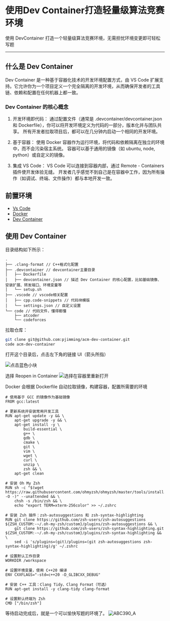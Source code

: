 # 使用Dev Container打造轻量级算法竞赛环境


使用 DevContainer 打造一个轻量级算法竞赛环境，无需担忧环境变更即可轻松写题

<!--more-->

---

## 什么是 Dev Container

Dev Container 是一种基于容器化技术的开发环境配置方式，由 VS Code 扩展支持。它允许你为一个项目定义一个完全隔离的开发环境，从而确保开发者的工具链、依赖和配置在任何机器上都一致。

### Dev Container 的核心概念

1. 开发环境即代码：
   通过配置文件（通常是 .devcontainer/devcontainer.json 和 Dockerfile），你可以将开发环境定义为代码的一部分，版本化并与团队共享。
   所有开发者拉取项目后，都可以在几分钟内启动一个相同的开发环境。

2. 基于容器：
   使用 Docker 容器作为运行环境，将代码和依赖隔离在独立的环境中，而不会污染宿主系统。
   容器可以基于通用的镜像（如 ubuntu, node, python）或自定义的镜像。

3. 集成 VS Code：
   VS Code 可以连接到容器内部，通过 Remote - Containers 插件使开发体验无缝。
   开发者几乎感觉不到自己是在容器中工作，因为所有操作（如调试、终端、文件操作）都与本地开发一致。

## 前置环境

- [Vs Code](https://code.visualstudio.com/)
- [Docker](https://www.docker.com/)
- [Dev Container](https://code.visualstudio.com/docs/devcontainers/tutorial)

## 使用 Dev Container

目录结构如下所示：

```
.
├── .clang-format // C++格式化配置
├── .devcontainer // devcontainer主要目录
│   ├── Dockerfile
│   ├── devcontainer.json // 描述 Dev Container 的核心配置，比如基础镜像、安装扩展、转发端口、环境变量等
│   └── setup.sh
├── .vscode // vscode相关配置
│   ├── cpp.code-snippets // 代码块模版
│   └── settings.json // 自定义设置
└── code // 代码文件，懂得都懂
    ├── atcoder
    └── codeforces
```

拉取仓库：

```bash
git clone git@github.com:pjimming/acm-dev-container.git
code acm-dev-container
```

打开这个目录后，点击左下角的链接 UI（箭头所指）

![点击蓝色小块](https://picx-img.pjmcode.top/20250126/image-image.7snbcz47ed.webp)

选择 Reopen in Container
![选择在容器里重新打开](https://picx-img.pjmcode.top/20250126/image-image.1ovjajq46g.webp)

Docker 会根据 Dockerfile 自动拉取镜像，构建容器，配置所需要的环境

```docker
# 使用基于 GCC 的镜像作为基础镜像
FROM gcc:latest

# 更新系统并安装常用开发工具
RUN apt-get update -y && \
    apt-get upgrade -y && \
    apt-get install -y \
        build-essential \
        g++ \
        gdb \
        cmake \
        git \
        vim \
        wget \
        curl \
        unzip \
        zsh && \
    apt-get clean

# 安装 Oh My Zsh
RUN sh -c "$(wget https://raw.githubusercontent.com/ohmyzsh/ohmyzsh/master/tools/install.sh -O -)" --unattended && \
    chsh -s /bin/zsh && \
    echo "export TERM=xterm-256color" >> ~/.zshrc

# 安装 Zsh 插件：zsh-autosuggestions 和 zsh-syntax-highlighting
RUN git clone https://github.com/zsh-users/zsh-autosuggestions ${ZSH_CUSTOM:-~/.oh-my-zsh/custom}/plugins/zsh-autosuggestions && \
    git clone https://github.com/zsh-users/zsh-syntax-highlighting.git ${ZSH_CUSTOM:-~/.oh-my-zsh/custom}/plugins/zsh-syntax-highlighting && \
    sed -i 's/plugins=(git)/plugins=(git zsh-autosuggestions zsh-syntax-highlighting)/g' ~/.zshrc

# 设置默认工作目录
WORKDIR /workspace

# 设置环境变量，使用 C++20 编译
ENV CXXFLAGS="-std=c++20 -D_GLIBCXX_DEBUG"

# 安装 C++ 工具：Clang Tidy、Clang Format（可选）
RUN apt-get install -y clang-tidy clang-format

# 设置默认终端为 Zsh
CMD ["/bin/zsh"]
```

等待启动完成后，就是一个可以愉快写题的环境了。
![ABC390_A](https://picx-img.pjmcode.top/20250126/image-image.2yyggvvlj8.webp)

